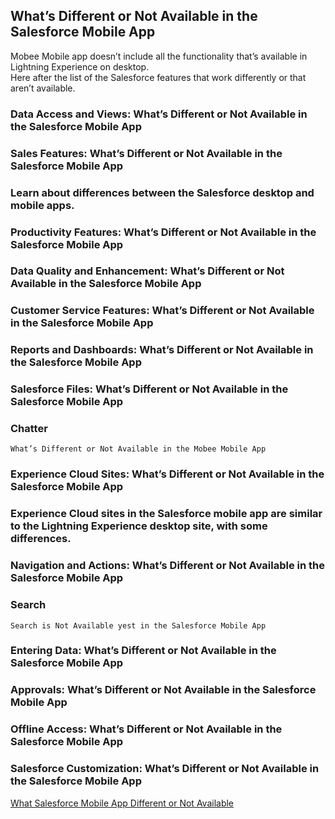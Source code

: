 ## What’s Different or Not Available in the Salesforce Mobile App
Mobee Mobile app doesn’t include all the functionality that’s available in Lightning Experience on desktop.    
Here after the list of the Salesforce features that work differently or that aren’t available.

### Data Access and Views: What’s Different or Not Available in the Salesforce Mobile App
### Sales Features: What’s Different or Not Available in the Salesforce Mobile App
### Learn about differences between the Salesforce desktop and mobile apps.
### Productivity Features: What’s Different or Not Available in the Salesforce Mobile App
### Data Quality and Enhancement: What’s Different or Not Available in the Salesforce Mobile App
### Customer Service Features: What’s Different or Not Available in the Salesforce Mobile App
### Reports and Dashboards: What’s Different or Not Available in the Salesforce Mobile App
### Salesforce Files: What’s Different or Not Available in the Salesforce Mobile App
### Chatter    
    What’s Different or Not Available in the Mobee Mobile App    
### Experience Cloud Sites: What’s Different or Not Available in the Salesforce Mobile App
### Experience Cloud sites in the Salesforce mobile app are similar to the Lightning Experience desktop site, with some differences.
### Navigation and Actions: What’s Different or Not Available in the Salesforce Mobile App
### Search    
    Search is Not Available yest in the Salesforce Mobile App
### Entering Data: What’s Different or Not Available in the Salesforce Mobile App
### Approvals: What’s Different or Not Available in the Salesforce Mobile App
### Offline Access: What’s Different or Not Available in the Salesforce Mobile App
### Salesforce Customization: What’s Different or Not Available in the Salesforce Mobile App

[What Salesforce Mobile App Different or Not Available](https://help.salesforce.com/s/articleView?id=sf.limits_mobile_sf1_parent.htm&type=5)    
